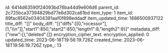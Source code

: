 id: 6414d63590f24093bd76ba44d9e606d6
parent_id: 2c725bca37394829bd77e6d302ca61bd
item_type: 1
item_id: 89fac8562e03404391aaf0f898eddadf
item_updated_time: 1686500937122
title_diff: "[]"
body_diff: "[{\"diffs\":[[0,\"rocessor\"],[1,\"\\\n\"]],\"start1\":850,\"start2\":850,\"length1\":8,\"length2\":9}]"
metadata_diff: {"new":{},"deleted":[]}
encryption_cipher_text: 
encryption_applied: 0
updated_time: 2023-06-18T19:56:19.726Z
created_time: 2023-06-18T19:56:19.726Z
type_: 13